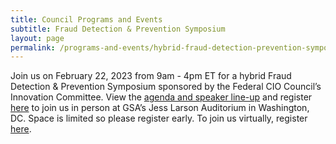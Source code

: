 ```yaml
---
title: Council Programs and Events
subtitle: Fraud Detection & Prevention Symposium
layout: page
permalink: /programs-and-events/hybrid-fraud-detection-prevention-symposium/
---
```


Join us on February 22, 2023 from 9am - 4pm ET for a hybrid Fraud Detection & Prevention Symposium sponsored by the Federal CIO Council’s Innovation Committee. View the <a href="{{site.baseurl}}/assets/files/Federal CIO Council - Fraud Detection Prevention Symposium.pdf" aria-label="Federal CIO Council - Fraud Detection Prevention Symposium">agenda and speaker line-up</a> and register <a href="https://www.eventbrite.com/e/federal-cio-council-symposium-series-fraud-detection-prevention-tickets-479212997977" target="_blank" aria-label="link to register meeting in person">here</a> to join us in person at GSA’s Jess Larson Auditorium in Washington, DC. Space is limited so please register early. To join us virtually, register <a href="https://www.eventbrite.com/e/federal-cio-council-symposium-series-fraud-detection-prevention-online-tickets-522660079367" target="_blank" aria-label="link to join meeting virtually">here</a>.

&nbsp;


